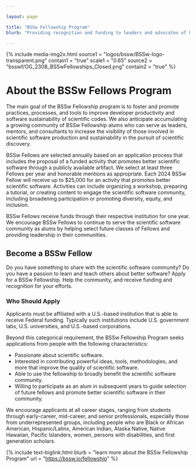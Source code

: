 ```yaml
---

layout: page

title: "BSSw Fellowship Program"
blurb: "Providing recognition and funding to leaders and advocates of high-quality scientific software"

---
```


{% 	include media-img2x.html 
	  source1 = "logos/bssw/BSSw-logo-transparent.png"
	  contain1 = "true"
      scale1 = "0.65"
    source2 = "bsswf/OG_2308_BSSwFellowships_Closed.png"
	contain2 = "true"
%}

# About the BSSw Fellows Program

The main goal of the BSSw Fellowship program is to foster and promote practices, processes, and tools to improve developer productivity and software sustainability of scientific codes. We also anticipate accumulating a growing community of BSSw Fellowship alums who can serve as leaders, mentors, and consultants to increase the visibility of those involved in scientific software production and sustainability in the pursuit of scientific discovery.

BSSw Fellows are selected annually based on an application process that includes the proposal of a funded activity that promotes better scientific software through a publicly available artifact. We select at least three Fellows per year and honorable mentions as appropriate. Each 2024 BSSw Fellow will receive up to $25,000 for an activity that promotes better scientific software. Activities can include organizing a workshop, preparing a tutorial, or creating content to engage the scientific software community, including broadening participation or promoting diversity, equity, and inclusion.

BSSw Fellows receive funds through their respective institution for one year. We encourage BSSw Fellows to continue to serve the scientific software community as alums by helping select future classes of Fellows and providing leadership in their communities.

## Become a BSSw Fellow
Do you have something to share with the scientific software community? Do you have a passion to learn and teach others about better software? Apply for a BSSw Fellowship. Help the community, and receive funding and recognition for your efforts.

### Who Should Apply
Applicants must be affiliated with a U.S.-based institution that is able to receive Federal funding. Typically such institutions include U.S. government labs, U.S. universities, and U.S.-based corporations.

Beyond this categorical requirement, the BSSw Fellowship Program seeks applications from people with the following characteristics:

- Passionate about scientific software.
- Interested in contributing powerful ideas, tools, methodologies, and more that improve the quality of scientific software.
- Able to use the fellowship to broadly benefit the scientific software community.
- Willing to participate as an alum in subsequent years to guide selection of future fellows and promote better scientific software in their community.

We encourage applicants at all career stages, ranging from students through early-career, mid-career, and senior professionals, especially those from underrepresented groups, including people who are Black or African American, Hispanic/Latinx, American Indian, Alaska Native, Native Hawaiian, Pacific Islanders, women, persons with disabilities, and first generation scholars.

{% 	include text-biglink.html
		blurb = "learn more about the BSSw Fellowship Program"
		url = "https://bssw.io/fellowship"
%}
